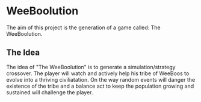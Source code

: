 # WeeBoolution
The aim of this project is the generation of a game called: The WeeBoolution. 

## The Idea
The idea of "The WeeBoolution" is to generate a simulation/strategy crossover. The player will watch and actively help his tribe of WeeBoos to evolve into a thriving civiliatation. On the way random events will danger the existence of the tribe and a balance act to keep the population growing and sustained will challenge the player. 
